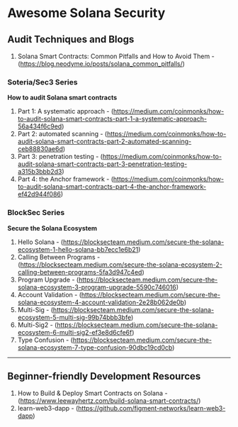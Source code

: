 # Awesome Solana Security

## **Audit Techniques and Blogs**
1. Solana Smart Contracts: Common Pitfalls and How to Avoid Them - (https://blog.neodyme.io/posts/solana_common_pitfalls/)

### **Soteria/Sec3 Series**
**How to audit Solana smart contracts**
1. Part 1: A systematic approach - (https://medium.com/coinmonks/how-to-audit-solana-smart-contracts-part-1-a-systematic-approach-56a434f6c9ed)
2. Part 2: automated scanning - (https://medium.com/coinmonks/how-to-audit-solana-smart-contracts-part-2-automated-scanning-ceb88830ae6d)
3. Part 3: penetration testing - (https://medium.com/coinmonks/how-to-audit-solana-smart-contracts-part-3-penetration-testing-a315b3bbb2d3)
4. Part 4: the Anchor framework - (https://medium.com/coinmonks/how-to-audit-solana-smart-contracts-part-4-the-anchor-framework-ef42d944f086)

### **BlockSec Series**
**Secure the Solana Ecosystem** 
1. Hello Solana - (https://blocksecteam.medium.com/secure-the-solana-ecosystem-1-hello-solana-bb7ecc1e6b21)
2. Calling Between Programs - (https://blocksecteam.medium.com/secure-the-solana-ecosystem-2-calling-between-programs-5fa3d947c4ed)
3. Program Upgrade - (https://blocksecteam.medium.com/secure-the-solana-ecosystem-3-program-upgrade-5590c746016)
4. Account Validation - (https://blocksecteam.medium.com/secure-the-solana-ecosystem-4-account-validation-2e28b062de0b)
5. Multi-Sig - (https://blocksecteam.medium.com/secure-the-solana-ecosystem-5-multi-sig-99b74bbb3bfe)
6. Multi-Sig2 - (https://blocksecteam.medium.com/secure-the-solana-ecosystem-6-multi-sig2-ef3e8d6cfe6f)
7. Type Confusion - (https://blocksecteam.medium.com/secure-the-solana-ecosystem-7-type-confusion-90dbc19cd0cb)
 


---

## Beginner-friendly Development Resources
1. How to Build & Deploy Smart Contracts on Solana - (https://www.leewayhertz.com/build-solana-smart-contracts/)
2. learn-web3-dapp - (https://github.com/figment-networks/learn-web3-dapp)